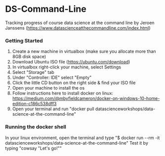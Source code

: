 # DS-Command-Line
 Tracking progress of course data science at the command line by Jeroen Janssens (https://www.datascienceatthecommandline.com/index.html)

### Getting Started
1) Create a new machine in virtualbox (make sure you allocate more than 8GB disk space)
2) Download Ubuntu ISO file (https://ubuntu.com/download)
3) In virtualbox right-click your machine, select Settings
4) Select "Storage" tab
5) Under "Controller: IDE" select "Empty"
6) Click the little CD button on the right side & find your ISO file
7) Open your machine to install the os
8) Follow instructions here to install docker on linux: https://medium.com/@mbyfieldcameron/docker-on-windows-10-home-edition-c186c538dff3
9) Open your terminal and run "docker pull datascienceworkshops/data-science-at-the-command-line"

### Running the docker shell
In your linux environment, open the terminal and type "$ docker run --rm -it datascienceworkshops/data-science-at-the-command-line"
Test it by typing "cowsay "Let's go!""